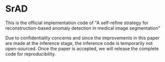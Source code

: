 # SrAD
This is the official implementation code of "A self-refine strategy for reconstruction-based anomaly detection in medical image segmentation"

Due to confidentiality concerns and since the improvements in this paper are made at the inference stage, the inference code is temporarily not open-sourced. Once the paper is accepted, we will release the complete code for reproducibility.
